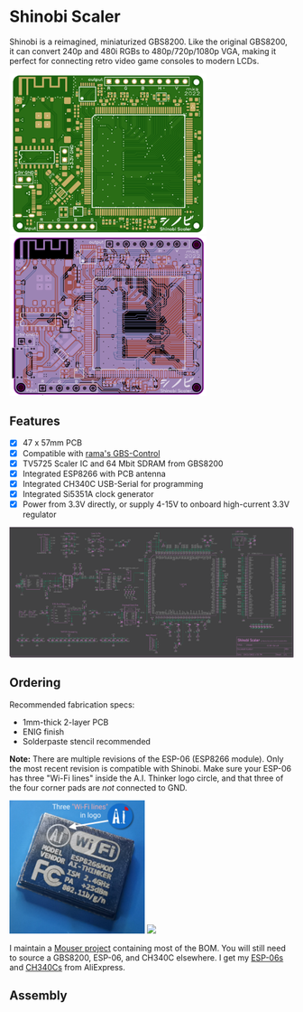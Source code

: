 # Shinobi Scaler 
<picture>
  <source media="(prefers-color-scheme: dark)" srcset="images/logo_light.png">
  <source media="(prefers-color-scheme: light)" srcset="images/logo_dark.png">
</picture>
Shinobi is a reimagined, miniaturized GBS8200. Like the original GBS8200, it can convert 240p and 480i RGBs to 480p/720p/1080p VGA, making it perfect for connecting retro video game consoles to modern LCDs.

<img src='images/shinobi_new.png' width='350'> <img src='images/untitled.png' width='350'> 

## Features
- [x] 47 x 57mm PCB
- [x] Compatible with [rama's GBS-Control](https://github.com/ramapcsx2/gbs-control)
- [x] TV5725 Scaler IC and 64 Mbit SDRAM from GBS8200
- [x] Integrated ESP8266 with PCB antenna
- [x] Integrated CH340C USB-Serial for programming
- [x] Integrated Si5351A clock generator
- [x] Power from 3.3V directly, or supply 4-15V to onboard high-current 3.3V regulator

<img src='images/schematic.png' width='700'>

## Ordering
Recommended fabrication specs:
- 1mm-thick 2-layer PCB
- ENIG finish
- Solderpaste stencil recommended

**Note:** There are multiple revisions of the ESP-06 (ESP8266 module). Only the most recent revision is compatible with Shinobi. Make sure your ESP-06 has three "Wi-Fi lines" inside the A.I. Thinker logo circle, and that three of the four corner pads are *not* connected to GND. 

<img src='images/esp06_top.png' width='240'> <img src='images/esp06_bottom.png' width='250'> 

I maintain a [Mouser project](https://www.mouser.com/ProjectManager/ProjectDetail.aspx?AccessID=a0a4651c6a) containing most of the BOM. You will still need to source a GBS8200, ESP-06, and CH340C elsewhere. I get my [ESP-06s](https://www.aliexpress.us/item/2251832641491582.html) and [CH340Cs](https://www.aliexpress.com/wholesale?&SearchText=ch340c) from AliExpress.

## Assembly
